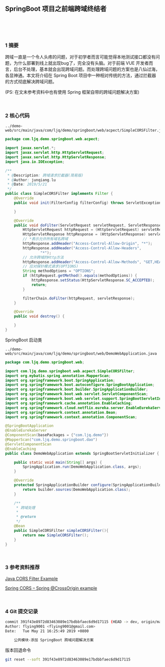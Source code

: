 ## SpringBoot 项目之前端跨域终结者  


​    
​    
​    

### 1 摘要  

跨域一直是一个令人头疼的问题，对于初学者而言可能觉得本地测试接口都没有问题，为什么部署到线上就出现bug了，完全没有头脑。对于前端 VUE 开发者而言，后台不处理，基本就会出现跨域问题。而处理跨域问题的方案也是八仙过海，各显神通。本文将介绍在 Spring Boot 项目中一种相对传统的方法，通过拦截器的方式彻底解决跨域问题。  

(PS: 在文末参考资料中也有使用 Spring 框架自带的跨域问题解决方案)   

​    

### 2 核心代码  

```
../demo-web/src/main/java/com/ljq/demo/springboot/web/acpect/SimpleCORSFilter.java
```

```java
package com.ljq.demo.springboot.web.acpect;

import javax.servlet.*;
import javax.servlet.http.HttpServletRequest;
import javax.servlet.http.HttpServletResponse;
import java.io.IOException;

/**
 * @Description: 跨域请求拦截器(简易版)
 * @Author: junqiang.lu
 * @Date: 2019/5/21
 */
public class SimpleCORSFilter implements Filter {
    @Override
    public void init(FilterConfig filterConfig) throws ServletException {

    }

    @Override
    public void doFilter(ServletRequest servletRequest, ServletResponse servletResponse, FilterChain filterChain) throws IOException, ServletException {
        HttpServletRequest httpRequest = (HttpServletRequest) servletRequest;
        HttpServletResponse httpResponse = (HttpServletResponse) servletResponse;
        // *表示允许所有域名跨域
        httpResponse.addHeader("Access-Control-Allow-Origin", "*");
        httpResponse.addHeader("Access-Control-Allow-Headers",
                "*");
        // 允许跨域的Http方法
        httpResponse.addHeader("Access-Control-Allow-Methods", "GET,HEAD,POST,PUT,PATCH,DELETE,OPTIONS,TRACE");
        // 应对探针模式请求(OPTIONS)
        String methodOptions = "OPTIONS";
        if (httpRequest.getMethod().equals(methodOptions)) {
            httpResponse.setStatus(HttpServletResponse.SC_ACCEPTED);
            return;
        }

        filterChain.doFilter(httpRequest, servletResponse);
    }

    @Override
    public void destroy() {

    }
}
```

SpringBoot 启动类  

```
../demo-web/src/main/java/com/ljq/demo/springboot/web/DemoWebApplication.java
```

```java
package com.ljq.demo.springboot.web;

import com.ljq.demo.springboot.web.acpect.SimpleCORSFilter;
import org.mybatis.spring.annotation.MapperScan;
import org.springframework.boot.SpringApplication;
import org.springframework.boot.autoconfigure.SpringBootApplication;
import org.springframework.boot.builder.SpringApplicationBuilder;
import org.springframework.boot.web.servlet.ServletComponentScan;
import org.springframework.boot.web.servlet.support.SpringBootServletInitializer;
import org.springframework.cache.annotation.EnableCaching;
import org.springframework.cloud.netflix.eureka.server.EnableEurekaServer;
import org.springframework.context.annotation.Bean;
import org.springframework.context.annotation.ComponentScan;

@SpringBootApplication
@EnableEurekaServer
@ComponentScan(basePackages = {"com.ljq.demo"})
@MapperScan("com.ljq.demo.springboot.dao")
@ServletComponentScan
@EnableCaching
public class DemoWebApplication extends SpringBootServletInitializer {

    public static void main(String[] args) {
        SpringApplication.run(DemoWebApplication.class, args);
    }

    @Override
    protected SpringApplicationBuilder configure(SpringApplicationBuilder builder) {
        return builder.sources(DemoWebApplication.class);
    }

    /**
     * 跨域处理
     *
     * @return
     */
    @Bean
    public SimpleCORSFilter simpleCORSFilter(){
        return new SimpleCORSFilter();
    }
}
```

​    

### 3 参考资料推荐  

[Java CORS Filter Example](https://howtodoinjava.com/servlets/java-cors-filter-example/ "https://howtodoinjava.com/servlets/java-cors-filter-example/")  

[Spring CORS – Spring @CrossOrigin example](https://howtodoinjava.com/spring5/webmvc/spring-mvc-cors-configuration/ "https://howtodoinjava.com/spring5/webmvc/spring-mvc-cors-configuration/")  

​    

### 4 Git 提交记录  

```bash
commit 391f43e8972d83463089e17bdbbfaec6d9d17115 (HEAD -> dev, origin/master, origin/dev, origin/HEAD, master)
Author: flying9001 <flying9001@gmail.com>
Date:   Tue May 21 16:25:49 2019 +0800

    公共模块-添加 SpringBoot 跨域问题解决方案
```

版本回退命令  

```bash
git reset --soft 391f43e8972d83463089e17bdbbfaec6d9d17115
```

​    





